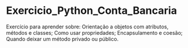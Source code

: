 # Exercicio_Python_Conta_Bancaria

Exercício para aprender sobre:
Orientação a objetos com atributos, métodos e classes;
Como usar propriedades;
Encapsulamento e coesão;
Quando deixar um método privado ou público.
